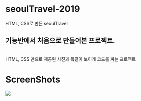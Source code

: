 # seoulTravel-2019
HTML, CSS로 만든 seoulTravel
<h2>기능반에서 처음으로 만들어본 프로젝트.</h2><br>
HTML, CSS 만으로 제공된 사진과 똑같이 보이게 코드를 짜는 프로젝트

# ScreenShots
<img src="https://user-images.githubusercontent.com/51257552/103607725-f1f6c900-4f5c-11eb-8057-abb27d49ac5d.png"></img>
